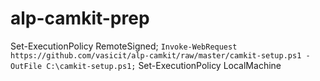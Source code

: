 # alp-camkit-prep

Set-ExecutionPolicy RemoteSigned; `
Invoke-WebRequest https://github.com/vasicit/alp-camkit/raw/master/camkit-setup.ps1 -OutFile C:\camkit-setup.ps1; `
Set-ExecutionPolicy LocalMachine



